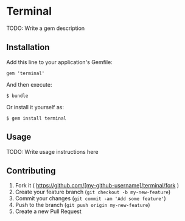 # Terminal

TODO: Write a gem description

## Installation

Add this line to your application's Gemfile:

    gem 'terminal'

And then execute:

    $ bundle

Or install it yourself as:

    $ gem install terminal

## Usage

TODO: Write usage instructions here

## Contributing

1. Fork it ( https://github.com/[my-github-username]/terminal/fork )
2. Create your feature branch (`git checkout -b my-new-feature`)
3. Commit your changes (`git commit -am 'Add some feature'`)
4. Push to the branch (`git push origin my-new-feature`)
5. Create a new Pull Request
